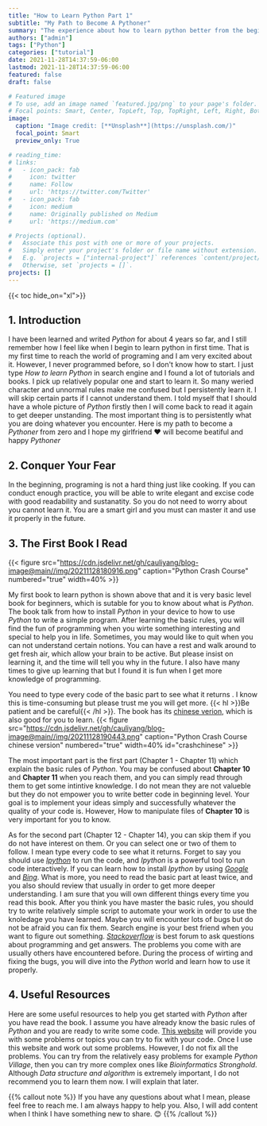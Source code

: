 ```yaml
---
title: "How to Learn Python Part 1"
subtitle: "My Path to Become A Pythoner"
summary: "The experience about how to learn python better from the beginner"
authors: ["admin"]
tags: ["Python"]
categories: ["tutorial"]
date: 2021-11-28T14:37:59-06:00
lastmod: 2021-11-28T14:37:59-06:00
featured: false
draft: false

# Featured image
# To use, add an image named `featured.jpg/png` to your page's folder.
# Focal points: Smart, Center, TopLeft, Top, TopRight, Left, Right, BottomLeft, Bottom, BottomRight.
image:
  caption: "Image credit: [**Unsplash**](https://unsplash.com/)"
  focal_point: Smart
  preview_only: True

# reading_time:
# links:
#   - icon_pack: fab
#     icon: twitter
#     name: Follow
#     url: 'https://twitter.com/Twitter'
#   - icon_pack: fab
#     icon: medium
#     name: Originally published on Medium
#     url: 'https://medium.com'

# Projects (optional).
#   Associate this post with one or more of your projects.
#   Simply enter your project's folder or file name without extension.
#   E.g. `projects = ["internal-project"]` references `content/project/deep-learning/index.md`.
#   Otherwise, set `projects = []`.
projects: []
---
```


{{< toc hide_on="xl">}}

## 1. Introduction

I have been learned and writed _Python_ for about 4 years so far, and I still remember how I feel like when I begin to learn python in first time. That is my first time to reach the world of programing and I am very excited about it. However, I never programmed before, so I don't know how to start. I just type _How to learn Python_ in search engine and I found a lot of tutorials and books. I pick up relatively popular one and start to learn it. So many weried character and unnormal rules make me confused but I persistently learn it. I will skip certain parts if I cannot understand them. I told myself that I should have a whole picture of _Python_ firstly then I will come back to read it again to get deeper unstanding. The most important thing is to persistently what you are doing whatever you encounter. Here is my path to become a _Pythoner_ from zero and I hope my girlfriend :heart: will become beatiful and happy _Pythoner_

## 2. Conquer Your Fear

In the beginning, programing is not a hard thing just like cooking. If you can conduct enough practice, you will be able to write elegant and excise code with good readability and sustanatity. So you do not need to worry about you cannot learn it. You are a smart girl and you must can master it and use it properly in the future.

## 3. The First Book I Read

{{< figure src="https://cdn.jsdelivr.net/gh/cauliyang/blog-image@main//img/20211128180916.png" caption="Python Crash Course" numbered="true" width=40% >}}

My first book to learn python is shown above that and it is very basic level book for beginners, which is sutable for you to know about what is _Python_. The book talk from how to install _Python_ in your device to how to use _Python_ to write a simple program. After learning the basic rules, you will find the fun of programming when you wirte something interesting and special to help you in life. Sometimes, you may would like to quit when you can not understand certain notions. You can have a rest and walk around to get fresh air, which allow your brain to be active. But please insist on learning it, and the time will tell you why in the future. I also have many times to give up learning that but I found it is fun when I get more knowledge of programming.

You need to type every code of the basic part to see what it returns . I know this is time-consuming but please trust me you will get more. {{< hl >}}Be patient and be careful{{< /hl >}}. The book has its [chinese verion](http://product.dangdang.com/29280602.html), which is also good for you to learn.
{{< figure src="https://cdn.jsdelivr.net/gh/cauliyang/blog-image@main//img/20211128190443.png" caption="Python Crash Course chinese version" numbered="true" width=40% id="crashchinese" >}}

The most important part is the first part (Chapter 1 - Chapter 11) which explain the basic rules of _Python_. You may be confused about **Chapter 10** and **Chapter 11** when you reach them, and you can simply read through them to get some intintive knowledge. I do not mean they are not valueble but they do not empower you to write better code in beginning level. Your goal is to implement your ideas simply and successfully whatever the quality of your code is. However, How to manipulate files of **Chapter 10** is very important for you to know.

As for the second part (Chapter 12 - Chapter 14), you can skip them if you do not have interest on them. Or you can select one or two of them to follow. I mean type every code to see what it returns. Forget to say you should use [*Ipython*][] to run the code, and _Ipython_ is a powerful tool to run code interactively. If you can learn how to install _Ipython_ by using [*Google*] and [*Bing*]. What is more, you need to read the basic part at least twice, and you also should review that usually in order to get more deeper understanding. I am sure that you will own different things every time you read this book. After you think you have master the basic rules, you should try to write relatively simple script to automate your work in order to use the knoledage you have learned. Maybe you will encounter lots of bugs but do not be afraid you can fix them. Search engine is your best friend when you want to figure out something. [*Stackoverflow*][] is best forum to ask questions about programming and get answers. The problems you come with are usually others have encountered before. During the process of wirting and fixing the bugs, you will dive into the _Python_ world and learn how to use it properly.

## 4. Useful Resources

Here are some useful resources to help you get started with _Python_ after you have read the book. I assume you have already know the basic rules of _Python_ and you are ready to write some code.
[This website][] will provide you with some problems or topics you can try to fix with your code. Once I use this website and work out some problems. However, I do not fix all the problems. You can try from the relatively easy problems for example _Python Village_, then you can try more complex ones like _Bioinformatics Stronghold_. Although _Data structure and algorithm_ is extremely important, I do not recommend you to learn them now. I will explain that later.

{{% callout note %}}
If you have any questions about what I mean, please feel free to reach me. I am always happy to help you. Also, I will add content when I think I have something new to share. :blush:
{{% /callout %}}

<!-- link -->

[*ipython*]: https://ipython.org/
[*google*]: https://www.google.com/
[*bing*]: https://www.bing.com/
[*stackoverflow*]: https://stackoverflow.com/
[this website]: https://rosalind.info/problems/locations/
